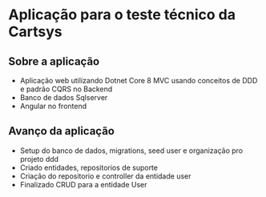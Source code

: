 # Aplicação para o teste técnico da Cartsys

## Sobre a aplicação
* Aplicação web utilizando Dotnet Core 8 MVC usando conceitos de DDD e padrão CQRS no Backend
* Banco de dados Sqlserver
* Angular no frontend

## Avanço da aplicação
* Setup do banco de dados, migrations, seed user e organização pro projeto ddd
* Criado entidades, repositorios de suporte
* Criação do repositorio e controller da entidade user
* Finalizado CRUD para a entidade User
